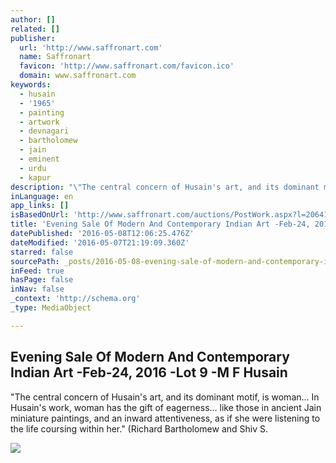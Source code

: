 ```yaml
---
author: []
related: []
publisher:
  url: 'http://www.saffronart.com'
  name: Saffronart
  favicon: 'http://www.saffronart.com/favicon.ico'
  domain: www.saffronart.com
keywords:
  - husain
  - '1965'
  - painting
  - artwork
  - devnagari
  - bartholomew
  - jain
  - eminent
  - urdu
  - kapur
description: "\"The central concern of Husain's art, and its dominant motif, is woman... In Husain's work, woman has the gift of eagerness... like those in ancient Jain miniature paintings, and an inward attentiveness, as if she were listening to the life coursing within her.\" (Richard Bartholomew and Shiv S."
inLanguage: en
app_links: []
isBasedOnUrl: 'http://www.saffronart.com/auctions/PostWork.aspx?l=20641'
title: 'Evening Sale Of Modern And Contemporary Indian Art -Feb-24, 2016 -Lot 9 -M F Husain'
datePublished: '2016-05-08T12:06:25.476Z'
dateModified: '2016-05-07T21:19:09.360Z'
starred: false
sourcePath: _posts/2016-05-08-evening-sale-of-modern-and-contemporary-indian-art-feb-24.md
inFeed: true
hasPage: false
inNav: false
_context: 'http://schema.org'
_type: MediaObject

---
```

<article style=""><h1>Evening Sale Of Modern And Contemporary Indian Art -Feb-24, 2016 -Lot 9 -M F Husain</h1><p>"The central concern of Husain's art, and its dominant motif, is woman... In Husain's work, woman has the gift of eagerness... like those in ancient Jain miniature paintings, and an inward attentiveness, as if she were listening to the life coursing within her." (Richard Bartholomew and Shiv S.</p><img src="http://mediacloud.saffronart.com/auctions/2016/feblive/mfhusain_1602live_27502_big.jpg" /></article>